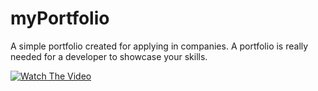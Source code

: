 # myPortfolio
A simple portfolio created for applying in companies. A portfolio is really needed for a developer to showcase your skills.

[![Watch The Video](https://img.youtube.com/vi/2pNxvUk-4Mg/0.jpg)](https://youtu.be/2pNxvUk-4Mg)
